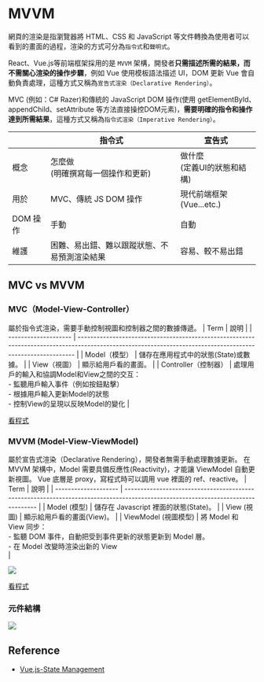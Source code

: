 # MVVM 
網頁的渲染是指瀏覽器將 HTML、CSS 和 JavaScript 等文件轉換為使用者可以看到的畫面的過程，渲染的方式可分為`指令式`和`聲明式`。

React、Vue.js等前端框架採用的是 `MVVM` 架構，開發者**只需描述所需的結果，而不需關心渲染的操作步驟**，例如 Vue 使用模板語法描述 UI，DOM 更新 Vue 會自動負責處理，這種方式又稱為`宣告式渲染（Declarative Rendering）`。  

MVC (例如：C# Razer)和傳統的 JavaScript DOM 操作(使用 getElementById、appendChild、setAttribute 等方法直接操控DOM元素)，**需要明確的指令和操作達到所需結果**，這種方式又稱為`指令式渲染（Imperative Rendering）`。

|          | 指令式                                       | 宣告式                         |
| -------- | -------------------------------------------- | ------------------------------ |
| 概念     | 怎麼做<br>(明確撰寫每一個操作和更新)         | 做什麼<br>(定義UI的狀態和結構) |
| 用於     | MVC、傳統 JS DOM 操作                        | 現代前端框架(Vue...etc.)       |
| DOM 操作 | 手動                                         | 自動                           |
| 維護     | 困難、易出錯、難以跟蹤狀態、不易預測渲染結果 | 容易、較不易出錯               |

## MVC vs MVVM 

### MVC（Model-View-Controller）
屬於指令式渲染，需要手動控制視圖和控制器之間的數據傳遞。
| Term                 | 說明                                                                                                                                                        |
| -------------------- | ----------------------------------------------------------------------------------------------------------------------------------------------------------- |
| Model（模型）        | 儲存在應用程式中的狀態(State)或數據。                                                                                                                       |
| View（視圖）         | 顯示給用戶看的畫面。                                                                                                                                        |
| Controller（控制器） | 處理用戶的輸入和協調Model和View之間的交互： <br> - 監聽用戶輸入事件（例如按鈕點擊）<br> - 根據用戶輸入更新Model的狀態<br> - 控制View的呈現以反映Model的變化 |

[看程式](https://playcode.io/1605091)

### MVVM (Model-View-ViewModel)
屬於宣告式渲染（Declarative Rendering），開發者無需手動處理數據更新。
在 MVVM 架構中，Model 需要具備反應性(Reactivity)，才能讓 ViewModel 自動更新視圖。
Vue 底層是 proxy，寫程式時可以調用 vue 裡面的 ref、reactive。
| Term                 | 說明                                                                                                                             |
| -------------------- | -------------------------------------------------------------------------------------------------------------------------------- |
| Model (模型)         | 儲存在 Javascript 裡面的狀態(State)。                                                                                            |
| View (視圖)          | 顯示給用戶看的畫面(View)。                                                                                                       |
| ViewModel (視圖模型) | 將 Model 和 View 同步：<br> - 監聽 DOM 事件，自動把受到事件更新的狀態更新到 Model 層。 <br> - 在 Model 改變時渲染出新的 View<br> |

![](https://book.vue.tw/assets/img/1-1-mvvm.febdf1bd.png)

[看程式](https://playcode.io/1605065)

### 元件結構
![](https://v2.vuejs.org/images/components.png)

## Reference

- [Vue.js-State Management](https://vuejs.org/guide/scaling-up/state-management.html)
